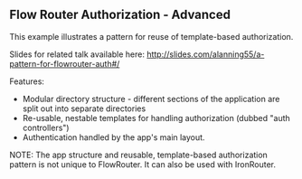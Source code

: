 ## Flow Router Authorization - Advanced

This example illustrates a pattern for reuse of template-based authorization.  

Slides for related talk available here: http://slides.com/alanning55/a-pattern-for-flowrouter-auth#/


Features:

* Modular directory structure - different sections of the application are split out into separate directories
* Re-usable, nestable templates for handling authorization (dubbed "auth controllers")
* Authentication handled by the app's main layout.

NOTE: The app structure and reusable, template-based authorization pattern is not unique to FlowRouter.  It can also be used with IronRouter.
